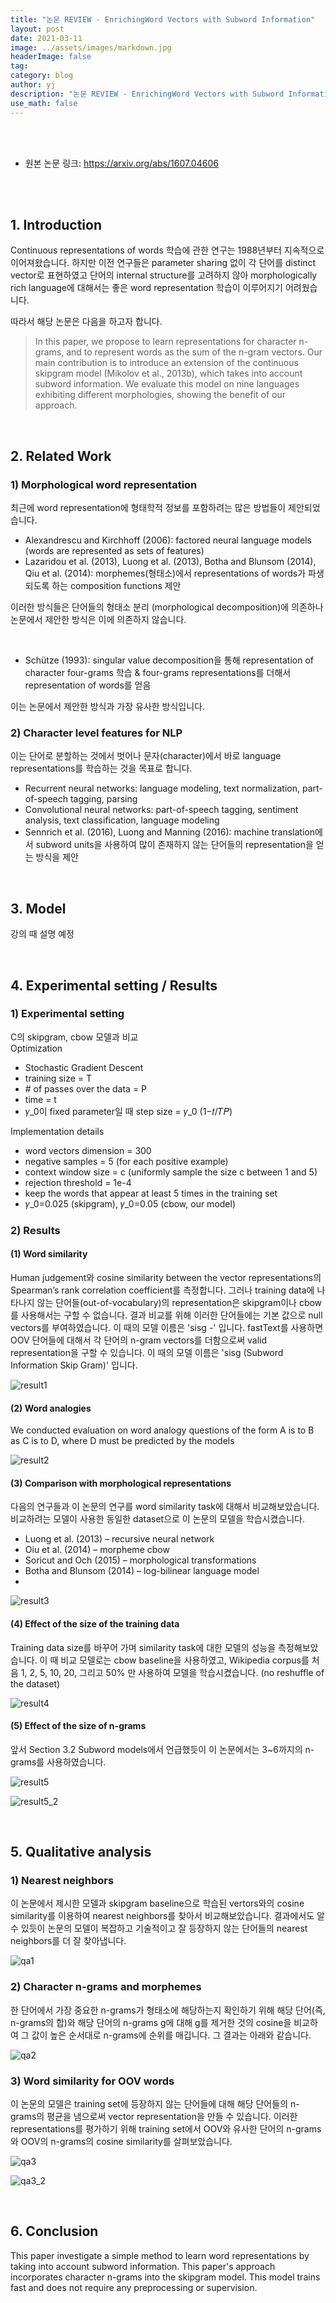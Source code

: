 ```yaml
---
title: "논문 REVIEW - EnrichingWord Vectors with Subword Information"
layout: post
date: 2021-03-11
image: ../assets/images/markdown.jpg
headerImage: false
tag:
category: blog
author: yj
description: "논문 REVIEW - EnrichingWord Vectors with Subword Information"
use_math: false
---
```


<br><br>
    
* 원본 논문 링크: https://arxiv.org/abs/1607.04606

<br><br>


## 1. Introduction

Continuous representations of words 학습에 관한 연구는 1988년부터 지속적으로 이어져왔습니다. 하지만 이전 연구들은 parameter sharing 없이 각 단어를 distinct vector로 표현하였고 단어의 internal structure를 고려하지 않아 morphologically rich language에 대해서는 좋은 word representation 학습이 이루어지기 어려웠습니다.

따라서 해당 논문은 다음을 하고자 합니다.

> In this paper, we propose to learn representations for character n-grams, and to represent words as the sum of the n-gram vectors. Our main contribution is to introduce an extension of the continuous skipgram model (Mikolov et al., 2013b), which takes into account subword information. We evaluate this model on nine languages exhibiting different morphologies, showing the benefit of our approach.

<br>

## 2. Related Work

### 1) Morphological word representation

최근에 word representation에 형태학적 정보를 포함하려는 많은 방법들이 제안되었습니다.
* Alexandrescu and Kirchhoff (2006): factored neural language models (words are represented as sets of features)
* Lazaridou et al. (2013), Luong et al. (2013), Botha and Blunsom (2014), Qiu et al. (2014): morphemes(형태소)에서 representations of words가 파생되도록 하는 composition functions 제안

이러한 방식들은 단어들의 형태소 분리 (morphological decomposition)에 의존하나 논문에서 제안한 방식은 이에 의존하지 않습니다.

<br>

* Schütze (1993): singular value decomposition을 통해 representation of character four-grams 학습 & four-grams representations를 더해서 representation of words를 얻음

이는 논문에서 제안한 방식과 가장 유사한 방식입니다.


### 2) Character level features for NLP

이는 단어로 분할하는 것에서 벗어나 문자(character)에서 바로 language representations를 학습하는 것을 목표로 합니다.
* Recurrent neural networks: language modeling, text normalization, part-of-speech tagging, parsing
* Convolutional neural networks: part-of-speech tagging, sentiment analysis, text classification, language modeling
* Sennrich et al. (2016), Luong and Manning (2016): machine translation에서 subword units을 사용하여 많이 존재하지 않는 단어들의 representation을 얻는 방식을 제안

<br>

## 3. Model

강의 때 설명 예정

<br>

## 4. Experimental setting / Results

### 1) Experimental setting

C의 skipgram, cbow 모델과 비교 <br>
Optimization
<ul>
    <li> Stochastic Gradient Descent </li>
    <li> training size = T </li>
    <li> # of passes over the data = P </li>
    <li> time = t </li>
    <li> 𝛾_0이 fixed parameter일 때 step size = 𝛾_0 (1−𝑡/𝑇𝑃) </li>
</ul>
Implementation details
<ul>
    <li> word vectors dimension = 300 </li>
    <li> negative samples = 5 (for each positive example) </li>
    <li> context window size = c (uniformly sample the size c between 1 and 5) </li>
    <li> rejection threshold = 1e-4 </li>
    <li> keep the words that appear at least 5 times in the training set </li>
    <li> 𝛾_0=0.025 (skipgram), 𝛾_0=0.05 (cbow, our model) </li>
</ul>

### 2) Results

#### (1) Word similarity

Human judgement와 cosine similarity between the vector representations의 Spearman’s rank correlation coefficient를 측정합니다. 그러나 training data에 나타나지 않는 단어들(out-of-vocabulary)의 representation은 skipgram이나 cbow를 사용해서는 구할 수 없습니다. 결과 비교를 위해 이러한 단어들에는 기본 값으로 null vectors를 부여하였습니다. 이 때의 모델 이름은 'sisg -' 입니다. fastText를 사용하면 OOV 단어들에 대해서 각 단어의 n-gram vectors를 더함으로써 valid representation을 구할 수 있습니다. 이 때의 모델 이름은 'sisg (Subword Information Skip Gram)' 입니다.

![result1](/assets/images/yj/210311/result1.PNG)

#### (2) Word analogies

We conducted evaluation on word analogy questions of the form A is to B as C is to D, where D must be predicted by the models

![result2](/assets/images/yj/210311/result2.PNG)

#### (3) Comparison with morphological representations

다음의 연구들과 이 논문의 연구를 word similarity task에 대해서 비교해보았습니다. 비교하려는 모델이 사용한 동일한 dataset으로 이 논문의 모델을 학습시켰습니다.
<ul>
    <li> Luong et al. (2013) – recursive neural network </li>
    <li> Oiu et al. (2014) – morpheme cbow </li>
    <li> Soricut and Och (2015) – morphological transformations </li>
    <li> Botha and Blunsom (2014) – log-bilinear language model <li>
</ul>

![result3](/assets/images/yj/210311/result3.PNG)

#### (4) Effect of the size of the training data

Training data size를 바꾸어 가며 similarity task에 대한 모델의 성능을 측정해보았습니다. 이 때 비교 모델로는 cbow baseline을 사용하였고, Wikipedia corpus를 처음 1, 2, 5, 10, 20, 그리고 50% 만 사용하여 모델을 학습시켰습니다. (no reshuffle of the dataset)

![result4](/assets/images/yj/210311/result4.PNG)

#### (5) Effect of the size of n-grams

앞서 Section 3.2 Subword models에서 언급했듯이 이 논문에서는 3~6까지의 n-grams를 사용하였습니다.

![result5](/assets/images/yj/210311/result5.PNG)

![result5_2](/assets/images/yj/210311/result5_2.PNG)

<br>

## 5. Qualitative analysis

### 1) Nearest neighbors

이 논문에서 제시한 모델과 skipgram baseline으로 학습된 vertors와의 cosine similarity를 이용하여 nearest neighbors를 찾아서 비교해보았습니다. 결과에서도 알 수 있듯이 논문의 모델이 복잡하고 기술적이고 잘 등장하지 않는 단어들의 nearest neighbors를 더 잘 찾아냅니다.

![qa1](/assets/images/yj/210311/qa1.PNG)

### 2) Character n-grams and morphemes

한 단어에서 가장 중요한 n-grams가 형태소에 해당하는지 확인하기 위해 해당 단어(즉, n-grams의 합)와 해당 단어의 n-grams g에 대해 g를 제거한 것의 cosine을 비교하여 그 값이 높은 순서대로 n-grams에 순위를 매깁니다. 그 결과는 아래와 같습니다.

![qa2](/assets/images/yj/210311/qa2.PNG)

### 3) Word similarity for OOV words

이 논문의 모델은 training set에 등장하지 않는 단어들에 대해 해당 단어들의 n-grams의 평균을 냄으로써 vector representation을 만들 수 있습니다. 이러한 representations를 평가하기 위해 training set에서 OOV와 유사한 단어의 n-grams와 OOV의 n-grams의 cosine similarity를 살펴보았습니다.

![qa3](/assets/images/yj/210311/qa3.PNG)

![qa3_2](/assets/images/yj/210311/qa3_2.PNG)

<br>

## 6. Conclusion

This paper investigate a simple method to learn word representations by taking into account subword information. This paper's approach incorporates character n-grams into the skipgram model. This model trains fast and does not require any preprocessing or supervision.
